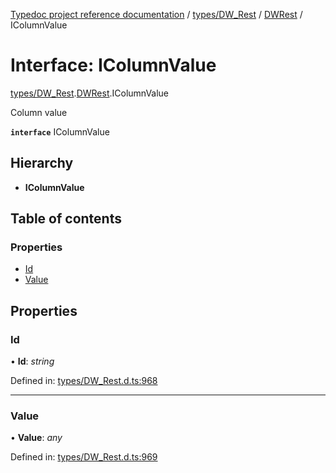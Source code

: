 [Typedoc project reference documentation](../README.md) / [types/DW_Rest](../modules/types_dw_rest.md) / [DWRest](../modules/types_dw_rest.dwrest.md) / IColumnValue

# Interface: IColumnValue

[types/DW_Rest](../modules/types_dw_rest.md).[DWRest](../modules/types_dw_rest.dwrest.md).IColumnValue

Column value

**`interface`** IColumnValue

## Hierarchy

* **IColumnValue**

## Table of contents

### Properties

- [Id](types_dw_rest.dwrest.icolumnvalue.md#id)
- [Value](types_dw_rest.dwrest.icolumnvalue.md#value)

## Properties

### Id

• **Id**: *string*

Defined in: [types/DW_Rest.d.ts:968](https://github.com/DocuWare/REST-Sample-TS/blob/6171aa8/src/types/DW_Rest.d.ts#L968)

___

### Value

• **Value**: *any*

Defined in: [types/DW_Rest.d.ts:969](https://github.com/DocuWare/REST-Sample-TS/blob/6171aa8/src/types/DW_Rest.d.ts#L969)
